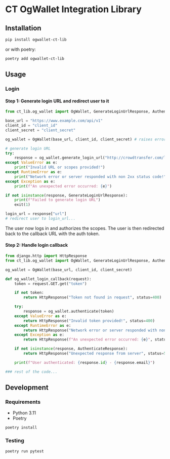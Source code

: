 # CT OgWallet Integration Library

## Installation

```bash
pip install ogwallet-ct-lib
```

or with poetry:

```bash
poetry add ogwallet-ct-lib
```

## Usage

### Login

#### Step 1: Generate login URL and redirect user to it

```python
from ct_lib.og_wallet import OgWallet, GenerateLoginUrlResponse, AuthenticateResponse

base_url = "https://www.example.com/api/v1"
client_id = "client_id"
client_secret = "client_secret"

og_wallet = OgWallet(base_url, client_id, client_secret) # raises error on missing or invalid credentials/URL

# generate login URL
try:
    response = og_wallet.generate_login_url("http://crowdtransfer.com/login_callback", ["scope1", "scope2"])
except ValueError as e:
    print("Invalid URL or scopes provided!")
except RuntimeError as e:
    print("Network error or server responded with non 2xx status code!")
except Exception as e:
    print(f"An unexpected error occurred: {e}")

if not isinstance(response, GenerateLoginUrlResponse):
    print(f"Failed to generate login URL")
    exit(1)

login_url = response["url"]
# redirect user to login_url...
```

The user now logs in and authorizes the scopes. The user is then redirected back to the callback URL with the auth token.

#### Step 2: Handle login callback

```python
from django.http import HttpResponse
from ct_lib.og_wallet import OgWallet, GenerateLoginUrlResponse, AuthenticateResponse

og_wallet = OgWallet(base_url, client_id, client_secret)

def og_wallet_login_callback(request):
    token = request.GET.get("token")

    if not token:
        return HttpResponse("Token not found in request", status=400)

    try:
        response = og_wallet.authenticate(token)
    except ValueError as e:
        return HttpResponse("Invalid token provided!", status=400)
    except RuntimeError as e:
        return HttpResponse("Network error or server responded with non 2xx status code!", status=500)
    except Exception as e:
        return HttpResponse(f"An unexpected error occurred: {e}", status=500)

    if not isinstance(response, AuthenticateResponse):
        return HttpResponse("Unexpected response from server", status=500)

    print(f"User authenticated: {response.id} - {response.email}")

### rest of the code...
```

## Development

### Requirements
- Python 3.11
- Poetry

```bash
poetry install
```

### Testing

```bash
poetry run pytest
```


